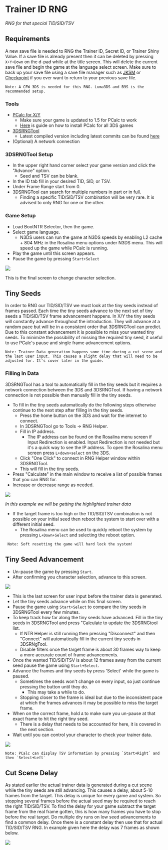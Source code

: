 # Trainer ID RNG
_RNG for that special TID/SID/TSV_

## Requirements
A new save file is needed to RNG the Trainer ID, Secret ID, or Trainer Shiny Value. If a save file is already present then it can be deleted by pressing `X+Y+Down` on the d-pad while at the title screen. This will delete the current save file and begin the game at the language select screen. Make sure to back up your save file using a save file manager such as [JKSM](https://github.com/J-D-K/JKSM/releases) or [Checkpoint](https://github.com/FlagBrew/Checkpoint/releases) if you ever want to return to your previous save file.

```Note: A CFW 3DS is needed for this RNG. Luma3DS and B9S is the recommended setup.```

### Tools
- [PCalc for X/Y](https://pokemonrng.com/downloads/pcalc/xy)
    - Make sure your game is updated to 1.5 for PCalc to work
     - [Here](https://pokemonrng.com/guides/tools/en/How%20to%20Install%20PCalc.md) is guide on how to install PCalc for all 3DS games
- [3DSRNGTool](https://github.com/wwwwwwzx/3DSRNGTool/releases)
    - Latest compiled version including latest commits can be found [here](https://ci.appveyor.com/project/wwwwwwzx/3dsrngtool/build/artifacts)
 - (Optional) A network connection

### 3DSRNGTool Setup
- In the upper right hand corner select your game version and click the "Advance" option.
    - Seed and TSV can be blank.
- In the ID tab fill in your desired TID, SID, or TSV.
- Under Frame Range start from 0.
- 3DSRNGTool can search for multiple numbers in part or in full.
	- Finding a specific TID/SID/TSV combination will be very rare. It is advised to only RNG for one or the other.	
### Game Setup
- Load BootNTR Selector, then the game.
- Select game language.
	- N3DS users can run the game at N3DS speeds by enabling L2 cache + 804 MHz  in the Rosalina menu options under N3DS menu. This will speed up the game while PCalc is running.
- Play the game until this screen appears.
- Pause the game by pressing `Start+Select`

![](https://i.imgur.com/NicDf1v.png)

This is the final screen to change character selection.

## Tiny Seeds
In order to RNG our TID/SID/TSV we must look at the tiny seeds instead of frames passed. Each time the tiny seeds advance to the next set of tiny seeds a TID/SID/TSV frame advancement happens. 
In X/Y the tiny seeds will constantly advance throughout the introduction. They will advance at a random pace but will be in a consistent order that 3DSRNGTool can predict.
Due to this constant advancement it is possible to miss your wanted tiny seeds. To minimize the possibility of missing the required tiny seed, it useful to use PCalc's pause and single frame advancement options. 

```
Note: Trainer Data generation happens some time during a cut scene and the last user input. This causes a slight delay that will need to be adjusted for. It's cover later in the guide.
```
### Filling In Data
3DSRNGTool has a tool to automatically fill in the tiny seeds but it requires a network connection between the 3DS and 3DSRNGTool.
If having a network connection is not possible then manually fill in the tiny seeds.

- To fill in the tiny seeds automatically do the following steps otherwise continue to the next step after filling in the tiny seeds.
	- Press the home button on the 3DS and wait for the internet to connect.
	- In 3DSRNGTool go to Tools -> RNG Helper.
	- Fill in IP address.
		- The IP address can be found on the Rosalina menu screen if Input Redirection is enabled. Input Redirection is not needed but it's a quick way to see the IP address. To open the Rosalina menu screen press `L+down+select` on the 3DS.
	- Click "One Click" to connect in RNG Helper window within 3DSRNGTool.
	- This will fill in the tiny seeds.		
- Press "Calculate" in the main window to receive a list of possible frames that you can RNG for.
- Increase or decrease range as needed.

![](https://i.imgur.com/WM2yGP1.png)

_In this example we will be getting the highlighted trainer data_

- If the target frame is too high or the TID/SID/TSV combination is not possible on your initial seed then reboot the system to start over with a different initial seed.
	- The Rosalina menu can be used to quickly reboot the system by pressing `L+Down+Select` and selecting the reboot option.

``` Note: Soft resetting the game will hard lock the system!```

## Tiny Seed Advancement
- Un-pause the game by pressing `Start`.
- After confirming you character selection, advance to this screen.

![](https://i.imgur.com/irA94KM.png)

- This is the last screen for user input before the trainer data is generated. 
- Let the tiny seeds advance while on this final screen.
- Pause the game using `Start+Select` to compare the tiny seeds in 3DSRNGTool every few minutes. 
- To keep track how far along the tiny seeds have advanced. Fill in the tiny seeds in 3DSRNGTool and press "Calculate to update the 3DSRNGtool list.
	- If NTR Helper is still running then pressing "Disconnect" and then "Connect" will automatically fill in the current tiny seeds in 3DSRNgTool.
	- Disable filters once the target frame is about 30 frames way to keep a more accurate count of frame advancements.
- Once the wanted TID/SID/TSV is about 12 frames away from the current seed pause the game using `Start+Select`.
- Advance the frames and tiny seeds by press 'Select' while the game is paused.
	- Sometimes the seeds won't change on every input, so just continue pressing the button until they do.
		- This may take a while to do.
	- Stopping closer to the frame is ideal but due to the inconsistent pace at which the frames advances it may be possible to miss the target frame.
- When on the correct frame, hold `A` to make sure you un-pause at that exact frame to hit the right tiny seed.
	- There is a delay that needs to be accounted for here, it is covered in the next section.
- Wait until you can control your character to check your trainer data. 

![](https://i.imgur.com/aqh4RL4.png) 

```Note: PCalc can display TSV information by pressing `Start+Right` and then `Select+Left` ```
	

## Cut Scene Delay
As stated earlier the actual trainer data is generated during a cut scene while the tiny seeds are still advancing. This causes a delay, about 5-10 frames from the target. This delay is unique for every game and system. So stopping several frames before the actual seed may be required to reach the right TID/SID/TSV. To find the delay for your game subtract the target frame from the real frame gotten, this is how many frames you have to stop before the real target. Do multiple dry runs on low seed advancements to find a common delay. Once there is a constant delay then use that for actual TID/SID/TSV RNG. In example given here the delay was 7 frames as shown below.

![](https://i.imgur.com/bHa18Rr.png) 
